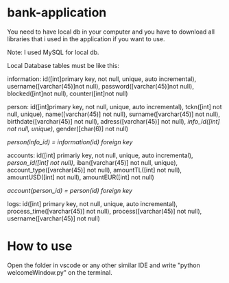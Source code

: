 # bank-application

You need to have local db in your computer and you have to download all libraries that i used in the application if you want to use.

Note: I used MySQL for local db.

Local Database tables must be like this:

information: id([int]primary key, not null, unique, auto incremental), 
             username([varchar(45)]not null),
             password([varchar(45)]not null),
             blocked([int]not null),
             counter([int]not null)
             
             
 person: id([int]primary key, not null, unique, auto incremental),
          tckn([int] not null, unique),
          name([varchar(45)] not null),
          surname([varchar(45)] not null),
          birthdate([varchar(45)] not null),
          adress([varchar(45)] not null),
          *info_id([int] not null, unique)*,
          gender([char(6)] not null)
          
*person(info_id) = information(id)   foreign key*


accounts: id([int] primariy key, not null, unique, auto incremental),
          *person_id([int] not null)*,
          iban([varchar(45)] not null, unique),
          account_type([varchar(45)] not null),
          amountTL([int] not null),
          amountUSD([int] not null),
          amountEUR([int] not null)
          
*account(person_id) = person(id)   foreign key*


logs: id([int] primary key, not null, unique, auto incremental),
      process_time([varchar(45)] not null),
      process([varchar(45)] not null),
      username([varchar(45)] not null)
      
      
 <h1> How to use </h1>
 
 Open the folder in vscode or any other similar IDE and
 write "python welcomeWindow.py" on the terminal.
          
